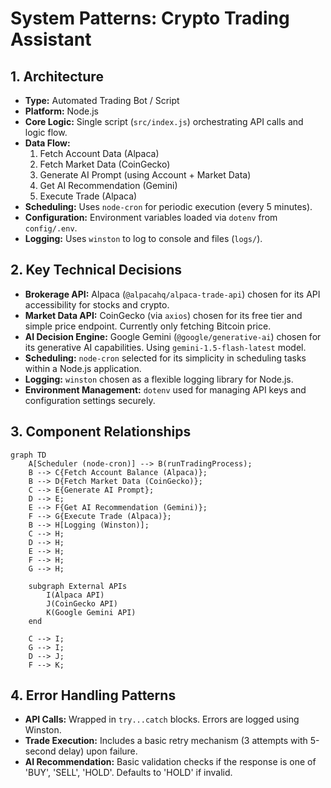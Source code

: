 # System Patterns: Crypto Trading Assistant

## 1. Architecture

- **Type:** Automated Trading Bot / Script
- **Platform:** Node.js
- **Core Logic:** Single script (`src/index.js`) orchestrating API calls and logic flow.
- **Data Flow:**
    1.  Fetch Account Data (Alpaca)
    2.  Fetch Market Data (CoinGecko)
    3.  Generate AI Prompt (using Account + Market Data)
    4.  Get AI Recommendation (Gemini)
    5.  Execute Trade (Alpaca)
- **Scheduling:** Uses `node-cron` for periodic execution (every 5 minutes).
- **Configuration:** Environment variables loaded via `dotenv` from `config/.env`.
- **Logging:** Uses `winston` to log to console and files (`logs/`).

## 2. Key Technical Decisions

- **Brokerage API:** Alpaca (`@alpacahq/alpaca-trade-api`) chosen for its API accessibility for stocks and crypto.
- **Market Data API:** CoinGecko (via `axios`) chosen for its free tier and simple price endpoint. Currently only fetching Bitcoin price.
- **AI Decision Engine:** Google Gemini (`@google/generative-ai`) chosen for its generative AI capabilities. Using `gemini-1.5-flash-latest` model.
- **Scheduling:** `node-cron` selected for its simplicity in scheduling tasks within a Node.js application.
- **Logging:** `winston` chosen as a flexible logging library for Node.js.
- **Environment Management:** `dotenv` used for managing API keys and configuration settings securely.

## 3. Component Relationships

```mermaid
graph TD
    A[Scheduler (node-cron)] --> B(runTradingProcess);
    B --> C{Fetch Account Balance (Alpaca)};
    B --> D{Fetch Market Data (CoinGecko)};
    C --> E{Generate AI Prompt};
    D --> E;
    E --> F{Get AI Recommendation (Gemini)};
    F --> G{Execute Trade (Alpaca)};
    B --> H[Logging (Winston)];
    C --> H;
    D --> H;
    E --> H;
    F --> H;
    G --> H;

    subgraph External APIs
        I(Alpaca API)
        J(CoinGecko API)
        K(Google Gemini API)
    end

    C --> I;
    G --> I;
    D --> J;
    F --> K;
```

## 4. Error Handling Patterns

- **API Calls:** Wrapped in `try...catch` blocks. Errors are logged using Winston.
- **Trade Execution:** Includes a basic retry mechanism (3 attempts with 5-second delay) upon failure.
- **AI Recommendation:** Basic validation checks if the response is one of 'BUY', 'SELL', 'HOLD'. Defaults to 'HOLD' if invalid.
